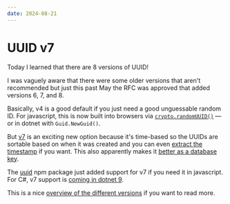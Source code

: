 ```yaml
---
date: 2024-08-21
---
```


# UUID v7

Today I learned that there are 8 versions of UUID!

I was vaguely aware that there were some older versions that aren't recommended but just this past May the RFC was approved that added versions 6, 7, and 8.

Basically, v4 is a good default if you just need a good unguessable random ID. For javascript, this is now built into browsers via [`crypto.randomUUID()`](https://developer.mozilla.org/en-US/docs/Web/API/Crypto/randomUUID) — or in dotnet with `Guid.NewGuid()`.

But [v7](https://uuid7.com/) is an exciting new option because it's time-based so the UUIDs are sortable based on when it was created and you can even [extract the timestamp](https://park.is/blog_posts/20240803_extracting_timestamp_from_uuid_v7/) if you want.
This also apparently makes it [better as a database key](https://itnext.io/why-uuid7-is-better-than-uuid4-as-clustered-index-edb02bf70056).

The [uuid](https://github.com/uuidjs/uuid) npm package just added support for v7 if you need it in javascript.
For C#, v7 support is [coming in dotnet 9](https://steven-giesel.com/blogPost/ea42a518-4d8b-4e08-8f73-e542bdd3b983).

This is a nice [overview of the different versions](https://www.ntietz.com/blog/til-uses-for-the-different-uuid-versions/) if you want to read more.
